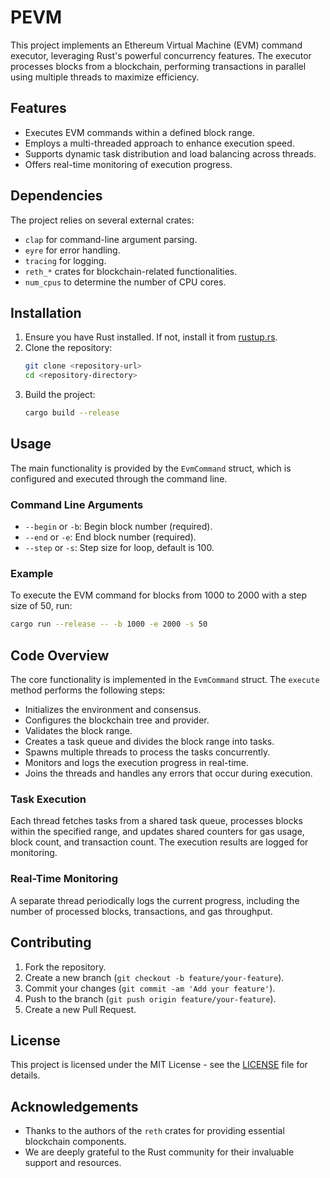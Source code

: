 # PEVM

This project implements an Ethereum Virtual Machine (EVM) command executor, leveraging Rust's powerful concurrency features. The executor processes blocks from a blockchain, performing transactions in parallel using multiple threads to maximize efficiency.

## Features

- Executes EVM commands within a defined block range.
- Employs a multi-threaded approach to enhance execution speed.
- Supports dynamic task distribution and load balancing across threads.
- Offers real-time monitoring of execution progress.

## Dependencies

The project relies on several external crates:

- `clap` for command-line argument parsing.
- `eyre` for error handling.
- `tracing` for logging.
- `reth_*` crates for blockchain-related functionalities.
- `num_cpus` to determine the number of CPU cores.

## Installation

1. Ensure you have Rust installed. If not, install it from [rustup.rs](https://rustup.rs).
2. Clone the repository:
    ```sh
    git clone <repository-url>
    cd <repository-directory>
    ```
3. Build the project:
    ```sh
    cargo build --release
    ```

## Usage

The main functionality is provided by the `EvmCommand` struct, which is configured and executed through the command line.

### Command Line Arguments

- `--begin` or `-b`: Begin block number (required).
- `--end` or `-e`: End block number (required).
- `--step` or `-s`: Step size for loop, default is 100.

### Example

To execute the EVM command for blocks from 1000 to 2000 with a step size of 50, run:
```sh
cargo run --release -- -b 1000 -e 2000 -s 50
```

## Code Overview

The core functionality is implemented in the `EvmCommand` struct. The `execute` method performs the following steps:

- Initializes the environment and consensus.
- Configures the blockchain tree and provider.
- Validates the block range.
- Creates a task queue and divides the block range into tasks.
- Spawns multiple threads to process the tasks concurrently.
- Monitors and logs the execution progress in real-time.
- Joins the threads and handles any errors that occur during execution.

### Task Execution

Each thread fetches tasks from a shared task queue, processes blocks within the specified range, and updates shared counters for gas usage, block count, and transaction count. The execution results are logged for monitoring.

### Real-Time Monitoring

A separate thread periodically logs the current progress, including the number of processed blocks, transactions, and gas throughput.

## Contributing

1. Fork the repository.
2. Create a new branch (`git checkout -b feature/your-feature`).
3. Commit your changes (`git commit -am 'Add your feature'`).
4. Push to the branch (`git push origin feature/your-feature`).
5. Create a new Pull Request.

## License

This project is licensed under the MIT License - see the [LICENSE](LICENSE) file for details.

## Acknowledgements

- Thanks to the authors of the `reth` crates for providing essential blockchain components.
- We are deeply grateful to the Rust community for their invaluable support and resources.



